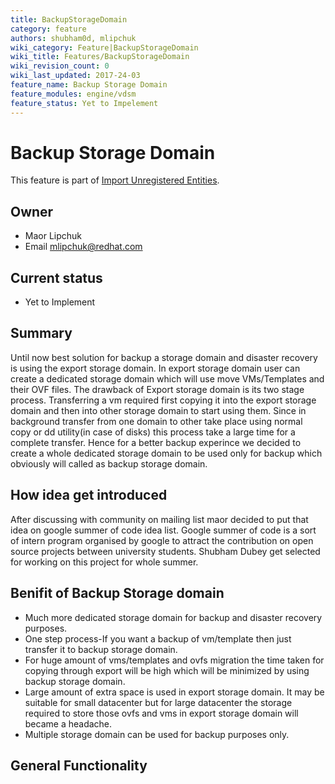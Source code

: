 ```yaml
---
title: BackupStorageDomain
category: feature
authors: shubham0d, mlipchuk
wiki_category: Feature|BackupStorageDomain
wiki_title: Features/BackupStorageDomain
wiki_revision_count: 0
wiki_last_updated: 2017-24-03
feature_name: Backup Storage Domain
feature_modules: engine/vdsm
feature_status: Yet to Impelement
--- 
```


# Backup Storage Domain

This feature is part of [Import Unregistered Entities](/develop/release-management/features/storage/importunregisteredentities/).

## Owner

* Maor Lipchuk
* Email <mlipchuk@redhat.com>

## Current status

* Yet to Implement

## Summary

Until now best solution for backup a storage domain and disaster recovery is using the export storage domain. In export storage domain user can create a dedicated storage domain which will use move VMs/Templates and their OVF files.
The drawback of Export storage domain is its two stage process. Transferring a vm required first copying it into the export storage domain and then into other storage domain to start using them. Since in background transfer from one domain to other take place using normal copy or dd utility(in case of disks) this process take a large time for a complete transfer. Hence for a better backup experince we decided to create a whole dedicated storage domain to be used only for backup which obviously will called as backup storage domain.

## How idea get introduced

After discussing with community on mailing list maor decided to put that idea on google summer of code idea list. Google summer of code is a sort of intern program organised by google to attract the contribution on open source projects between university students. Shubham Dubey get selected for working on this project for whole summer.

## Benifit of Backup Storage domain

* Much more dedicated storage domain for backup and disaster recovery purposes.
* One step process-If you want a backup of vm/template then just transfer it to backup storage domain.
* For huge amount of vms/templates and ovfs migration the time taken for copying through export will be high which will be minimized by using backup storage domain.
* Large amount of extra space is used in export storage domain. It may be suitable for small datacenter but for large datacenter the storage required to store those ovfs and vms in export storage domain will became a headache.
* Multiple storage domain can be used for backup purposes only.



## General Functionality

